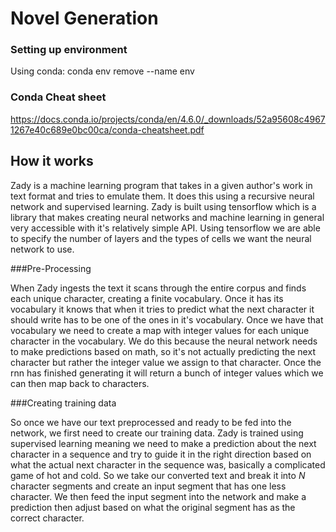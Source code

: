 # Novel Generation

### Setting up environment
Using conda: conda env remove --name env

### Conda Cheat sheet
https://docs.conda.io/projects/conda/en/4.6.0/_downloads/52a95608c49671267e40c689e0bc00ca/conda-cheatsheet.pdf

## How it works
Zady is a machine learning program that takes in a given author's work in text format and tries to emulate them. It does this using a recursive neural network and supervised learning. Zady is built using tensorflow which is a library that makes creating neural networks and machine learning in general very accessible with it's relatively simple API. Using tensorflow we are able to specify the number of layers and the types of cells we want the neural network to use.

###Pre-Processing

When Zady ingests the text it scans through the entire corpus and finds each unique character, creating a finite vocabulary. Once it has its vocabulary it knows that when it tries to predict what the next character it should write has to be one of the ones in it's vocabulary. Once we have that vocabulary we need to create a map with integer values for each unique character in the vocabulary. We do this because the neural network needs to make predictions based on math, so it's not actually predicting the next character but rather the integer value we assign to that character. Once the rnn has finished generating it will return a bunch of integer values which we can then map back to characters.

 ###Creating training data

So once we have our text preprocessed and ready to be fed into the network, we first need to create our training data. Zady is trained using supervised learning meaning we need to make a prediction about the next character in a sequence and try to guide it in the right direction based on what the actual next character in the sequence was, basically a complicated game of hot and cold. So we take our converted text and break it into *N* character segments and create an input segment that has one less character. We then feed the input segment into the network and make a prediction then adjust based on what the original segment has as the correct character.
